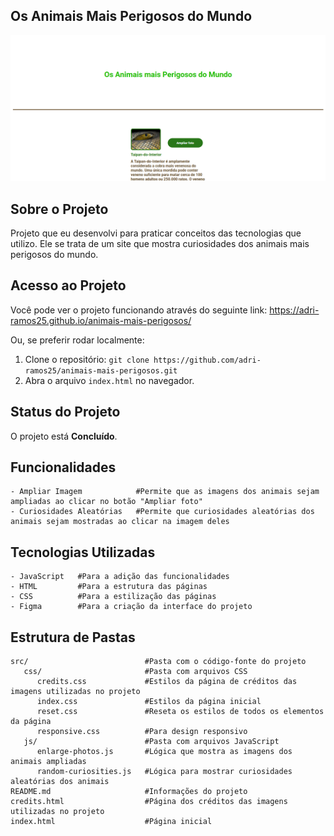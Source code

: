 ## Os Animais Mais Perigosos do Mundo

![Imagens do projeto](https://github.com/adri-ramos25/animais-mais-perigosos/raw/master/src/images/screenshot.png)



## Sobre o Projeto

Projeto que eu desenvolvi para praticar conceitos das tecnologias que utilizo. Ele se trata de um site que mostra curiosidades dos animais mais perigosos do mundo.



## Acesso ao Projeto

Você pode ver o projeto funcionando através do seguinte link: https://adri-ramos25.github.io/animais-mais-perigosos/

Ou, se preferir rodar localmente:

1. Clone o repositório: `git clone https://github.com/adri-ramos25/animais-mais-perigosos.git`
2. Abra o arquivo `index.html` no navegador.



## Status do Projeto

O projeto está **Concluído**.



## Funcionalidades

```plaintext
- Ampliar Imagem            #Permite que as imagens dos animais sejam ampliadas ao clicar no botão "Ampliar foto"
- Curiosidades Aleatórias   #Permite que curiosidades aleatórias dos animais sejam mostradas ao clicar na imagem deles
```



## Tecnologias Utilizadas

```plaintext
- JavaScript   #Para a adição das funcionalidades
- HTML         #Para a estrutura das páginas
- CSS          #Para a estilização das páginas
- Figma        #Para a criação da interface do projeto
```



## Estrutura de Pastas

```plaintext
src/                          #Pasta com o código-fonte do projeto
   css/                       #Pasta com arquivos CSS
      credits.css             #Estilos da página de créditos das imagens utilizadas no projeto
      index.css               #Estilos da página inicial
      reset.css               #Reseta os estilos de todos os elementos da página
      responsive.css          #Para design responsivo
   js/                        #Pasta com arquivos JavaScript
      enlarge-photos.js       #Lógica que mostra as imagens dos animais ampliadas
      random-curiosities.js   #Lógica para mostrar curiosidades aleatórias dos animais
README.md                     #Informações do projeto
credits.html                  #Página dos créditos das imagens utilizadas no projeto
index.html                    #Página inicial
```